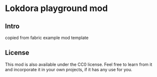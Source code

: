 # Lokdora playground mod

## Intro

copied from fabric example mod template

## License

This mod is also available under the CC0 license. Feel free to learn from it and incorporate it in your own projects, if it has any use for you.
